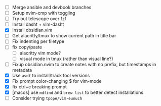 - [ ] Merge ansible and devbook branches
- [ ] Setup nvim-cmp with toggling
- [ ] Try out telescope over fzf
- [ ] Install dasht + vim-dasht
- [x] Install obsidian.vim
- [ ] Get alacritty/tmux to show current path in title bar
- [ ] Fix indenting per filetype
- [ ] fix copy/paste
  - [ ] alacritty vim mode? 
  - [ ] visual mode in tmux (rather than visual line?)
- [ ] Fixup obsidian.nvim to create notes with no prefix, but timestamps in metadata
- [x] Use `asdf` to install/track tool versions
- [x] Fix prompt color-changing $ for vim-mode
- [x] fix ctrl+c breaking prompt
- [x] [macos] use `mdfind` and `brew list` to better detect installations
- [ ] Consider trying `tpope/vim-eunuch`
